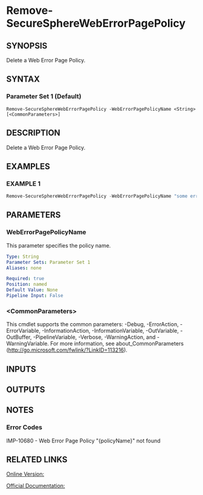 ﻿# Remove-SecureSphereWebErrorPagePolicy

## SYNOPSIS
Delete a Web Error Page Policy.

## SYNTAX

### Parameter Set 1 (Default)
```
Remove-SecureSphereWebErrorPagePolicy -WebErrorPagePolicyName <String> [<CommonParameters>]
```

## DESCRIPTION
Delete a Web Error Page Policy.

## EXAMPLES

### EXAMPLE 1

```powershell
Remove-SecureSphereWebErrorPagePolicy -WebErrorPagePolicyName "some error page policy"
```

## PARAMETERS

### WebErrorPagePolicyName
This parameter specifies the policy name.

```yaml
Type: String
Parameter Sets: Parameter Set 1
Aliases: none

Required: true
Position: named
Default Value: None
Pipeline Input: False
```

### \<CommonParameters\>
This cmdlet supports the common parameters: -Debug, -ErrorAction, -ErrorVariable, -InformationAction, -InformationVariable, -OutVariable, -OutBuffer, -PipelineVariable, -Verbose, -WarningAction, and -WarningVariable. For more information, see about_CommonParameters (http://go.microsoft.com/fwlink/?LinkID=113216).

## INPUTS

## OUTPUTS

## NOTES

### Error Codes
IMP-10680 - Web Error Page Policy "{policyName}" not found

## RELATED LINKS

[Online Version:](https://github.com/akshinmustafayev/SecureSpherePS/tree/master/Documentation)

[Official Documentation:](https://docs.imperva.com/bundle/v13.6-api-reference-guide/page/70345.htm)



